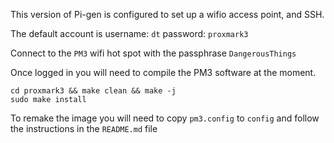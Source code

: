 This version of Pi-gen is configured to set up a wifio access point, and SSH.

The default account is username: `dt` password: `proxmark3`

Connect to the `PM3` wifi hot spot with the passphrase `DangerousThings`

Once logged in you will need to compile the PM3 software at the moment.

```
cd proxmark3 && make clean && make -j
sudo make install
```

To remake the image you will need to copy `pm3.config` to `config` and follow the instructions in the `README.md` file
